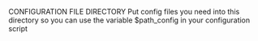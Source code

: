  CONFIGURATION FILE DIRECTORY
 Put config files you need into this directory so you can use the variable $path_config in your configuration script
 

